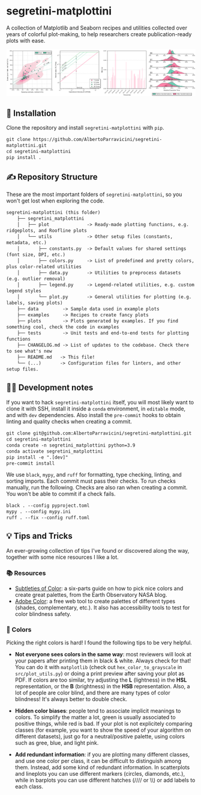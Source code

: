 # segretini-matplottini

A collection of Matplotlib and Seaborn recipes and utilities collected over years of colorful plot-making,
to help researchers create publication-ready plots with ease.

![Grid of example plots](https://github.com/AlbertoParravicini/segretini-matplottini/blob/master/plots/grid.png)

## 🚂 Installation

Clone the repository and install `segretini-matplottini` with `pip`.

```shell
git clone https://github.com/AlbertoParravicini/segretini-matplottini.git
cd segretini-matplottini
pip install .
```

## ✍️ Repository Structure

These are the most important folders of `segretini-matplottini`, so you won't get lost when exploring the code.

```
segretini-matplottini (this folder)
    ├── segretini_matplottini
    │   ├── plot              -> Ready-made plotting functions, e.g. ridgeplots, and Roofline plots
    │   └── utils             -> Other setup files (constants, metadata, etc.)
    │       ├── constants.py  -> Default values for shared settings (font size, DPI, etc.)
    │       ├── colors.py     -> List of predefined and pretty colors, plus color-related utilities
    │       ├── data.py       -> Utilities to preprocess datasets (e.g. outlier removal)
    │       ├── legend.py     -> Legend-related utilities, e.g. custom legend styles
    │       └── plot.py       -> General utilities for plotting (e.g. labels, saving plots)
    ├── data         -> Sample data used in example plots
    ├── examples     -> Recipes to create fancy plots
    ├── plots        -> Plots generated by examples. If you find something cool, check the code in examples
    ├── tests        -> Unit tests and end-to-end tests for plotting functions
    ├── CHANGELOG.md -> List of updates to the codebase. Check there to see what's new
    ├── README.md   -> This file!
    └── (...)       -> Configuration files for linters, and other setup files.
```

## 👨‍🔬 Development notes

If you want to hack `segretini-matplottini` itself, you will most likely want to clone it with SSH, install it inside a `conda` environment, in `editable` mode, and with `dev` dependencies. Also install the `pre-commit` hooks to obtain linting and quality checks when creating a commit.
    
```shell
git clone git@github.com:AlbertoParravicini/segretini-matplottini.git
cd segretini-matplottini
conda create -n segretini_matplottini python=3.9
conda activate segretini_matplottini
pip install -e ".[dev]"
pre-commit install
```

We use `black`, `mypy`, and `ruff` for formatting, type checking, linting, and sorting imports. Each commit must pass their checks. To run checks manually, run the following. Checks are also ran when creating a commit. You won't be able to commit if a check fails.

```shell
black . --config pyproject.toml 
mypy . --config mypy.ini
ruff . --fix --config ruff.toml
```

## 💡 Tips and Tricks

An ever-growing collection of tips I've found or discovered along the way, together with some nice resources I like a lot.

### 📚 Resources 

* [Subtleties of Color](https://earthobservatory.nasa.gov/blogs/elegantfigures/2013/08/05/subtleties-of-color-part-1-of-6/): a six-parts guide on how to pick nice colors and create great palettes, from the Earth Observatory NASA blog.
* [Adobe Color](https://color.adobe.com/create/color-wheel): a free web tool to create palettes of different types (shades, complementary, etc.). It also has accessibility tools to test for color blindness safety.

### 🎨 Colors

Picking the right colors is hard! I found the following tips to be very helpful.

* **Not everyone sees colors in the same way**: most reviewers will look at your papers after printing them in black & white. Always check for that! You can do it with `matplotlib` (check out `hex_color_to_grayscale` in `src/plot_utils.py`) or doing a print preview after saving your plot as PDF.
If colors are too similar, try adjusting the **L** (lightness) in the **HSL** representation, or the **B** (brightness) in the **HSB** representation. 
Also, a lot of people are color blind, and there are many types of color blindness! It's always better to double check.

* **Hidden color biases**: people tend to associate implicit meanings to colors. To simplify the matter a lot, green is usually associated to positive things, while red is bad. 
If your plot is not explicitely comparing classes (for example, you want to show the speed of your algorithm on different datasets), just go for a neutral/positive palette, using colors such as gree, blue, and light pink.

* **Add redundant information**: if you are plotting many different classes, and use one color per class, it can be difficult to distinguish among them. Instead, add some kind of redundant information.
In scatterplots and lineplots you can use different markers (circles, diamonds, etc.), while in barplots you can use different hatches (//// or \\\\) or add labels to each class.
